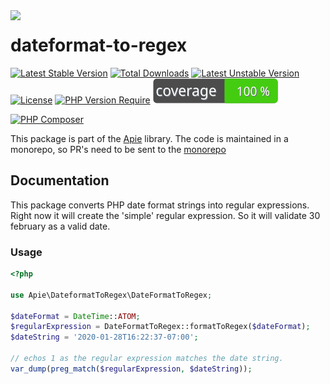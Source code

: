 <img src="/docs/apie-logo.svg" width="100px" align="left" />
<h1>dateformat-to-regex</h1>






 [![Latest Stable Version](http://poser.pugx.org/apie/dateformat-to-regex/v)](https://packagist.org/packages/apie/dateformat-to-regex) [![Total Downloads](http://poser.pugx.org/apie/dateformat-to-regex/downloads)](https://packagist.org/packages/apie/dateformat-to-regex) [![Latest Unstable Version](http://poser.pugx.org/apie/dateformat-to-regex/v/unstable)](https://packagist.org/packages/apie/dateformat-to-regex) [![License](http://poser.pugx.org/apie/dateformat-to-regex/license)](https://packagist.org/packages/apie/dateformat-to-regex) [![PHP Version Require](http://poser.pugx.org/apie/dateformat-to-regex/require/php)](https://packagist.org/packages/apie/dateformat-to-regex) ![Code coverage](https://raw.githubusercontent.com/apie-lib/dateformat-to-regex/main/coverage_badge.svg) 

[![PHP Composer](https://github.com/apie-lib/dateformat-to-regex/actions/workflows/php.yml/badge.svg?event=push)](https://github.com/apie-lib/dateformat-to-regex/actions/workflows/php.yml)

This package is part of the [Apie](https://github.com/apie-lib) library.
The code is maintained in a monorepo, so PR's need to be sent to the [monorepo](https://github.com/apie-lib/apie-lib-monorepo/pulls)

## Documentation
This package converts PHP date format strings into regular expressions. Right now it will create
the 'simple' regular expression. So it will validate 30 february as a valid date.

### Usage
```php
<?php

use Apie\DateformatToRegex\DateFormatToRegex;

$dateFormat = DateTime::ATOM;
$regularExpression = DateFormatToRegex::formatToRegex($dateFormat);
$dateString = '2020-01-28T16:22:37-07:00';

// echos 1 as the regular expression matches the date string.
var_dump(preg_match($regularExpression, $dateString));

```
